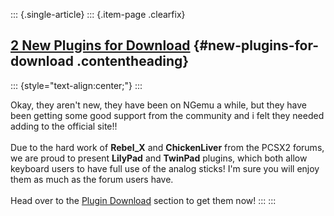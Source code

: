 ::: {.single-article}
::: {.item-page .clearfix}
## [2 New Plugins for Download](/143-2-new-plugins-for-download.html) {#new-plugins-for-download .contentheading}

::: {style="text-align:center;"}
:::

Okay, they aren\'t new, they have been on NGemu a while, but they have
been getting some good support from the community and i felt they needed
adding to the official site!!\
\
Due to the hard work of **Rebel_X** and **ChickenLiver** from the PCSX2
forums, we are proud to present **LilyPad** and **TwinPad** plugins,
which both allow keyboard users to have full use of the analog sticks!
I\'m sure you will enjoy them as much as the forum users have.\
\
Head over to the [Plugin
Download](/download/viewcategory/9-plugins.html) section to get them
now!
:::
:::
